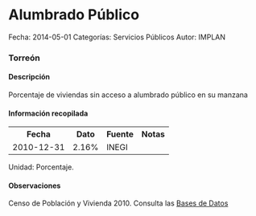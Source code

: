 Alumbrado Público
=====

Fecha: 2014-05-01
Categorías: Servicios Públicos
Autor: IMPLAN

### Torreón

#### Descripción

Porcentaje de viviendas sin acceso a alumbrado público en su manzana

#### Información recopilada

<table class="table table-hover table-bordered">
  <tr><th>Fecha</th><th>Dato</th><th>Fuente</th><th>Notas</th></tr>
  <tr><td>2010-12-31</td><td>2.16%</td><td>INEGI</td><td></td></tr>
</table>

Unidad: Porcentaje.

#### Observaciones

Censo de Población y Vivienda 2010. Consulta las [Bases de Datos](http://www.inegi.org.mx/est/contenidos/proyectos/ccpv/cpv2010/tabulados_urbano.aspx)
